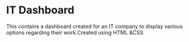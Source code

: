 # IT Dashboard
This contains a dashboard created for an IT company to display various options regarding their work.Created using HTML &CSS
